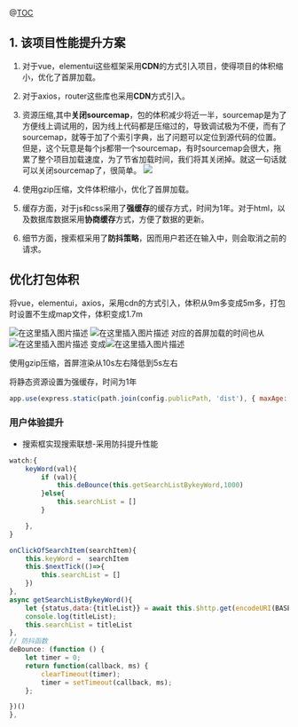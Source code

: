 @[TOC](项目优化记录)

## 1. 该项目性能提升方案
1. 对于vue，elementui这些框架采用**CDN**的方式引入项目，使得项目的体积缩小，优化了首屏加载。
2. 对于axios，router这些库也采用**CDN**方式引入。
3. 资源压缩,其中**关闭sourcemap**，包的体积减少将近一半，sourcemap是为了方便线上调试用的，因为线上代码都是压缩过的，导致调试极为不便，而有了sourcemap，就等于加了个索引字典，出了问题可以定位到源代码的位置。 但是，这个玩意是每个js都带一个sourcemap，有时sourcemap会很大，拖累了整个项目加载速度，为了节省加载时间，我们将其关闭掉。就这一句话就可以关闭sourcemap了，很简单。
![](https://imgkr.cn-bj.ufileos.com/6196fefa-5136-4bb1-bfa4-9859f81316a7.png)
4. 使用gzip压缩，文件体积缩小，优化了首屏加载。

5. 缓存方面，对于js和css采用了**强缓存**的缓存方式，时间为1年。对于html，以及数据库数据采用**协商缓存**方式，方便了数据的更新。
6. 细节方面，搜索框采用了**防抖策略**，因而用户若还在输入中，则会取消之前的请求。



## 优化打包体积

  将vue，elementui，axios，采用cdn的方式引入，体积从9m多变成5m多，打包时设置不生成map文件，体积变成1.7m
 
![在这里插入图片描述](https://img-blog.csdnimg.cn/20200407084229287.png)
![在这里插入图片描述](https://img-blog.csdnimg.cn/20200407084410405.png?x-oss-process=image/watermark,type_ZmFuZ3poZW5naGVpdGk,shadow_10,text_aHR0cHM6Ly9ibG9nLmNzZG4ubmV0L3dlaXhpbl80Mzk2NDE0OA==,size_16,color_FFFFFF,t_70)
对应的首屏加载的时间也从
![在这里插入图片描述](https://img-blog.csdnimg.cn/20200407084630331.png)
变成![在这里插入图片描述](https://img-blog.csdnimg.cn/20200407084651542.png)


使用gzip压缩，首屏渲染从10s左右降低到5s左右


将静态资源设置为强缓存，时间为1年
```js
app.use(express.static(path.join(config.publicPath, 'dist'), { maxAge: 60 * 1000 * 60 * 24 * 365 }))
```

### 用户体验提升

- 搜索框实现搜索联想-采用防抖提升性能

```js
watch:{
    keyWord(val){
        if (val){
            this.deBounce(this.getSearchListBykeyWord,1000)
        }else{
            this.searchList = []
        }

    },
}

onClickOfSearchItem(searchItem){
    this.keyWord =  searchItem
    this.$nextTick(()=>{
        this.searchList = []
    })
},
async getSearchListBykeyWord(){
    let {status,data:{titleList}} = await this.$http.get(encodeURI(BASE_URL+'/api/article/getTitleListByKeyWord?keyWord='+this.keyWord))
    console.log(titleList);
    this.searchList = titleList
},
// 防抖函数
deBounce: (function () {
    let timer = 0;
    return function(callback, ms) {
        clearTimeout(timer);
        timer = setTimeout(callback, ms);
    };

})()
},
```
